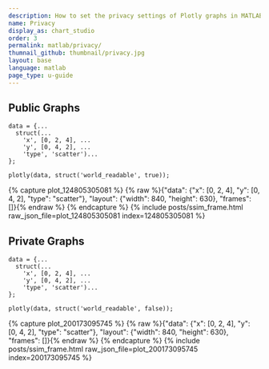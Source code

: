 ```yaml
---
description: How to set the privacy settings of Plotly graphs in MATLAB<sup>&reg;</sup>.
name: Privacy
display_as: chart_studio
order: 3
permalink: matlab/privacy/
thumnail_github: thumbnail/privacy.jpg
layout: base
language: matlab
page_type: u-guide
---
```


## Public Graphs


```{matlab}
data = {...
  struct(...
    'x', [0, 2, 4], ...
    'y', [0, 4, 2], ...
    'type', 'scatter')...
};

plotly(data, struct('world_readable', true));
```
{% capture plot_124805305081 %}
{% raw %}{"data": {"x": [0, 2, 4], "y": [0, 4, 2], "type": "scatter"}, "layout": {"width": 840, "height": 630}, "frames": []}{% endraw %}
{% endcapture %}
{% include posts/ssim_frame.html raw_json_file=plot_124805305081 index=124805305081 %}


<!--------------------- EXAMPLE BREAK ------------------------->

## Private Graphs


```{matlab}
data = {...
  struct(...
    'x', [0, 2, 4], ...
    'y', [0, 4, 2], ...
    'type', 'scatter')...
};

plotly(data, struct('world_readable', false));
```
{% capture plot_200173095745 %}
{% raw %}{"data": {"x": [0, 2, 4], "y": [0, 4, 2], "type": "scatter"}, "layout": {"width": 840, "height": 630}, "frames": []}{% endraw %}
{% endcapture %}
{% include posts/ssim_frame.html raw_json_file=plot_200173095745 index=200173095745 %}


<!--------------------- EXAMPLE BREAK ------------------------->